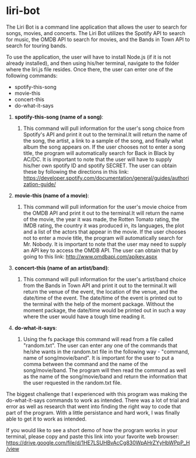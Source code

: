 # liri-bot

The Liri Bot is a command line application that allows the user to search for songs, movies, and concerts. The Liri Bot utilizes the Spotify API to search for music, the OMDB API to search for movies, and the Bands in Town API to search for touring bands.

To use the application, the user will have to install Node.js (if it is not already installed), and then using his/her terminal, navigate to the folder where the liri.js file resides. Once there, the user can enter one of the following commands: 
* spotify-this-song
* movie-this
* concert-this
* do-what-it-says

1. **spotify-this-song (name of a song)**:
    1. This command will pull information for the user's song choice from Spotify's API and print it out to the terminal.It will return the name of the song, the artist, a link to a sample of the song, and finally what album the song appears on. If the user chooses not to enter a song title, the program will automatically search for Back in Black by AC/DC. It is important to note that the user will have to supply his/her own spotify ID and spotify SECRET. The user can obtain these by following the directions in this link: https://developer.spotify.com/documentation/general/guides/authorization-guide/

1. **movie-this (name of a movie)**:
    1. This command will pull information for the user's movie choice from the OMDB API and print it out to the terminal.It will return the name of the movie, the year it was made, the Rotten Tomato rating, the IMDB rating, the country it was produced in, its languages, the plot and a list of the actors that appear in the movie. If the user chooses not to enter a movie title, the program will automatically search for Mr. Nobody. It is important to note that the user may need to supply an API key to access the OMDB API. The user can obtain that by going to this link: http://www.omdbapi.com/apikey.aspx

1. **concert-this (name of an artist/band)**:
    1. This command will pull information for the user's artist/band choice from the Bands in Town API and print it out to the terminal.It will return the venue of the event, the location of the venue, and the date/time of the event. The date/time of the event is printed out to the terminal with the help of the moment package. Without the moment package, the date/time would be printed out in such a way where the user would have a tough time reading it.

1. **do-what-it-says**:
    1. Using the fs package this command will read from a file called "random.txt". The user can enter any one of the commands that he/she wants in the random.txt file in the following way - "command, name of song/movie/band". It is important for the user to put a comma between the command and the name of the song/movie/band. The program will then read the command as well as the name of the song/movie/band and return the information that the user requested in the random.txt file. 

The biggest challenge that I experienced with this program was making the do-what-it-says commands to work as intended. There was a lot of trial and error as well as research that went into finding the right way to code that part of the program. With a little persistance and hard work, I was finally able to get it to work as intended.

If you would like to see a short demo of how the program works in your terminal, please copy and paste this link into your favorite web browser: https://drive.google.com/file/d/1HE7LSUHBvAcCg830WpAHrZYyHbWPpP_H/view
